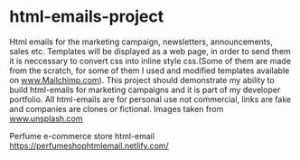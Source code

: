 # html-emails-project
Html emails for the marketing campaign, newsletters, announcements, sales etc. Templates will be displayed as a web page, in order to send them it is neccessary to convert css into inline style css.(Some of them are made from the scratch, for some of them I used and modified templates available on www.Mailchimp.com). This project should demonstrate my ability to build html-emails for marketing campaigns and it is part of my developer portfolio. All html-emails are for personal use not commercial, links are fake and companies are clones or fictional. Images taken from www.unsplash.com

Perfume e-commerce store html-email
https://perfumeshophtmlemail.netlify.com/
